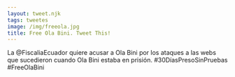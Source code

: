 ```yaml
---
layout: tweet.njk
tags: tweetes
image: /img/freeola.jpg
title: Free Ola Bini. Tweet This!
---
```

La @FiscaliaEcuador quiere acusar a Ola Bini por los ataques a las webs que sucedieron cuando Ola Bini estaba en prisión. #30DíasPresoSinPruebas #FreeOlaBini
